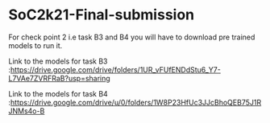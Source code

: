 # SoC2k21-Final-submission
For check point 2 i.e task B3 and B4 you will have to download pre trained models to run it.

Link to the models for task B3 :https://drive.google.com/drive/folders/1UR_vFUfENDdStu6_Y7-L7VAe7ZVRFRaB?usp=sharing

Link to the models for task B4 :https://drive.google.com/drive/u/0/folders/1W8P23HfUc3JJcBhoQEB75J1RJNMs4o-B
